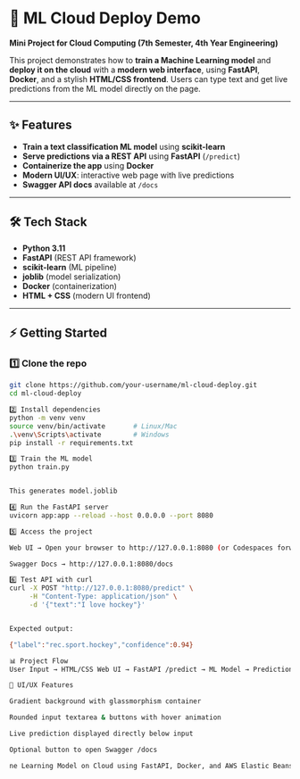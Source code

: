 # 🚀 ML Cloud Deploy Demo

**Mini Project for Cloud Computing (7th Semester, 4th Year Engineering)**

This project demonstrates how to **train a Machine Learning model** and **deploy it on the cloud** with a **modern web interface**, using **FastAPI**, **Docker**, and a stylish **HTML/CSS frontend**. Users can type text and get live predictions from the ML model directly on the page.

---

## ✨ Features
- **Train a text classification ML model** using **scikit-learn**  
- **Serve predictions via a REST API** using **FastAPI** (`/predict`)  
- **Containerize the app** using **Docker**  
- **Modern UI/UX**: interactive web page with live predictions  
- **Swagger API docs** available at `/docs`  

---

## 🛠 Tech Stack
- **Python 3.11**  
- **FastAPI** (REST API framework)  
- **scikit-learn** (ML pipeline)  
- **joblib** (model serialization)  
- **Docker** (containerization)  
- **HTML + CSS** (modern UI frontend)  

---

## ⚡ Getting Started

### 1️⃣ Clone the repo
```bash
git clone https://github.com/your-username/ml-cloud-deploy.git
cd ml-cloud-deploy

2️⃣ Install dependencies
python -m venv venv
source venv/bin/activate       # Linux/Mac
.\venv\Scripts\activate        # Windows
pip install -r requirements.txt

3️⃣ Train the ML model
python train.py


This generates model.joblib

4️⃣ Run the FastAPI server
uvicorn app:app --reload --host 0.0.0.0 --port 8080

5️⃣ Access the project

Web UI → Open your browser to http://127.0.0.1:8080 (or Codespaces forwarded URL)

Swagger Docs → http://127.0.0.1:8080/docs

6️⃣ Test API with curl
curl -X POST "http://127.0.0.1:8080/predict" \
     -H "Content-Type: application/json" \
     -d '{"text":"I love hockey"}'


Expected output:

{"label":"rec.sport.hockey","confidence":0.94}

📊 Project Flow
User Input → HTML/CSS Web UI → FastAPI /predict → ML Model → Prediction Displayed

🎨 UI/UX Features

Gradient background with glassmorphism container

Rounded input textarea & buttons with hover animation

Live prediction displayed directly below input

Optional button to open Swagger /docs

ne Learning Model on Cloud using FastAPI, Docker, and AWS Elastic Beanstalk.
